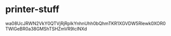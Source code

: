 # printer-stuff
wa08UcJRWN2VkY0QTVjRjRplkYnhnUhh0bQhmTKR1XGVDW5Rlewk0XOR0TWlGeBR0a38GMShTSHZmVR9lclNXd
